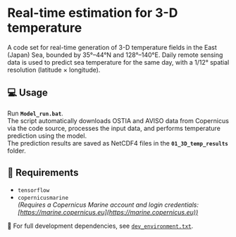 # Real-time estimation for 3-D temperature
A code set for real-time generation of 3-D temperature fields in the East (Japan) Sea, bounded by 35°–44°N and 128°–140°E.
Daily remote sensing data is used to predict sea temperature for the same day, with a 1/12° spatial resolution (latitude × longitude).

## 💻 Usage  
Run **`Model_run.bat`**.  
The script automatically downloads OSTIA and AVISO data from Copernicus via the code source, processes the input data, and performs temperature prediction using the model.  
The prediction results are saved as NetCDF4 files in the **`01_3D_temp_results`** folder.

## 🧾 Requirements
- `tensorflow`  
- `copernicusmarine`  
  *(Requires a Copernicus Marine account and login credentials: [https://marine.copernicus.eu](https://marine.copernicus.eu))*

📄 For full development dependencies, see [`dev_environment.txt`](./dev_environment.txt).
